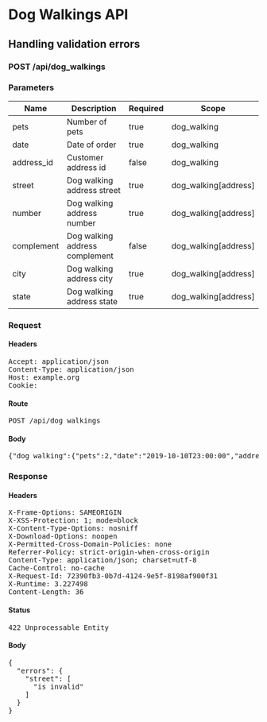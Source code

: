 # Dog Walkings API

## Handling validation errors

### POST /api/dog_walkings

### Parameters

| Name | Description | Required | Scope |
|------|-------------|----------|-------|
| pets | Number of pets | true | dog_walking |
| date | Date of order | true | dog_walking |
| address_id | Customer address id | false | dog_walking |
| street | Dog walking address street | true | dog_walking[address] |
| number | Dog walking address number | true | dog_walking[address] |
| complement | Dog walking address complement | false | dog_walking[address] |
| city | Dog walking address city | true | dog_walking[address] |
| state | Dog walking address state | true | dog_walking[address] |

### Request

#### Headers

<pre>Accept: application/json
Content-Type: application/json
Host: example.org
Cookie: </pre>

#### Route

<pre>POST /api/dog_walkings</pre>

#### Body

<pre>{"dog_walking":{"pets":2,"date":"2019-10-10T23:00:00","address":{"street":"Inexistent st","number":"100","city":"São Paulo","state":"SP"}}}</pre>

### Response

#### Headers

<pre>X-Frame-Options: SAMEORIGIN
X-XSS-Protection: 1; mode=block
X-Content-Type-Options: nosniff
X-Download-Options: noopen
X-Permitted-Cross-Domain-Policies: none
Referrer-Policy: strict-origin-when-cross-origin
Content-Type: application/json; charset=utf-8
Cache-Control: no-cache
X-Request-Id: 72390fb3-0b7d-4124-9e5f-8198af900f31
X-Runtime: 3.227498
Content-Length: 36</pre>

#### Status

<pre>422 Unprocessable Entity</pre>

#### Body

<pre>{
  "errors": {
    "street": [
      "is invalid"
    ]
  }
}</pre>
